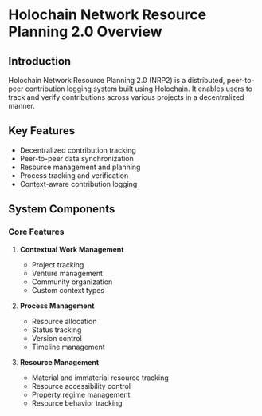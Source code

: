 # Holochain Network Resource Planning 2.0 Overview

## Introduction
Holochain Network Resource Planning 2.0 (NRP2) is a distributed, peer-to-peer contribution logging system built using Holochain. It enables users to track and verify contributions across various projects in a decentralized manner.

## Key Features
- Decentralized contribution tracking
- Peer-to-peer data synchronization
- Resource management and planning
- Process tracking and verification
- Context-aware contribution logging

## System Components

### Core Features
1. **Contextual Work Management**
   - Project tracking
   - Venture management
   - Community organization
   - Custom context types

2. **Process Management**
   - Resource allocation
   - Status tracking
   - Version control
   - Timeline management

3. **Resource Management**
   - Material and immaterial resource tracking
   - Resource accessibility control
   - Property regime management
   - Resource behavior tracking
